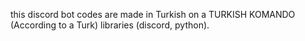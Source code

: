 this discord bot codes are made in Turkish on a TURKISH KOMANDO (According to a Turk) libraries (discord, python).
